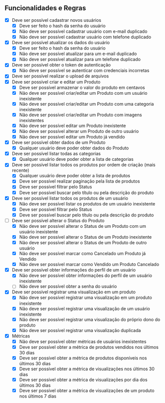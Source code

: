 ## Funcionalidades e Regras

- [x]  Deve ser possível cadastrar novos usuários
    - [x]  Deve ser feito o hash da senha do usuário
    - [x]  Não deve ser possível cadastrar usuário com e-mail duplicado
    - [x]  Não deve ser possível cadastrar usuário com telefone duplicado
- [x]  Deve ser possível atualizar os dados do usuário
    - [x]  Deve ser feito o hash da senha do usuário
    - [x]  Não deve ser possível atualizar para um e-mail duplicado
    - [x]  Não deve ser possível atualizar para um telefone duplicado
- [x]  Deve ser possível obter o token de autenticação
    - [x]  Não deve ser possível se autenticar com credenciais incorretas
- [x]  Deve ser possível realizar o upload de arquivos
- [x]  Deve ser possível criar e editar um Produto
    - [x]  Deve ser possível armazenar o valor do produto em centavos
    - [x]  Não deve ser possível criar/editar um Produto com um usuário inexistente
    - [x]  Não deve ser possível criar/editar um Produto com uma categoria inexistente
    - [x]  Não deve ser possível criar/editar um Produto com imagens inexistentes
    - [x]  Não deve ser possível editar um Produto inexistente
    - [x]  Não deve ser possível alterar um Produto de outro usuário
    - [x]  Não deve ser possível editar um Produto já vendido
- [x]  Deve ser possível obter dados de um Produto
    - [x]  Qualquer usuário deve poder obter dados do Produto
- [x]  Deve ser possível listar todas as categorias
    - [x]  Qualquer usuário deve poder obter a lista de categorias
- [x]  Deve ser possível listar todos os produtos por ordem de criação (mais recente)
    - [x]  Qualquer usuário deve poder obter a lista de produtos
    - [x]  Deve ser possível realizar paginação pela lista de produtos
    - [x]  Deve ser possível filtrar pelo Status
    - [x]  Deve ser possível buscar pelo título ou pela descrição do produto
- [x]  Deve ser possível listar todos os produtos de um usuário
    - [x]  Não deve ser possível listar os produtos de um usuário inexistente
    - [x]  Deve ser possível filtrar pelo Status
    - [x]  Deve ser possível buscar pelo título ou pela descrição do produto
- [ ]  Deve ser possível alterar o Status do Produto
    - [x]  Não deve ser possível alterar o Status de um Produto com um usuário inexistente
    - [x]  Não deve ser possível alterar o Status de um Produto inexistente
    - [x]  Não deve ser possível alterar o Status de um Produto de outro usuário
    - [x]  Não deve ser possível marcar como Cancelado um Produto já Vendido
    - [x]  Não deve ser possível marcar como Vendido um Produto Cancelado
- [x]  Deve ser possível obter informações do perfil de um usuário
    - [x]  Não deve ser possível obter informações do perfil de um usuário inexistente
    - [ ]  Não deve ser possível obter a senha do usuário
- [x]  Deve ser possível registrar uma visualização em um produto
    - [x]  Não deve ser possível registrar uma visualização em um produto inexistente
    - [x]  Não deve ser possível registrar uma visualização de um usuário inexistente
    - [x]  Não deve ser possível registrar uma visualização do próprio dono do produto
    - [x]  Não deve ser possível registrar uma visualização duplicada
- [x]  Métricas
    - [x]  Não deve ser possível obter métricas de usuários inexistentes
    - [x]  Deve ser possível obter a métrica de produtos vendidos nos últimos 30 dias
    - [x]  Deve ser possível obter a métrica de produtos disponíveis nos últimos 30 dias
    - [x]  Deve ser possível obter a métrica de visualizações nos últimos 30 dias
    - [x]  Deve ser possível obter a métrica de visualizações por dia dos últimos 30 dias
    - [x]  Deve ser possível obter a métrica de visualizações de um produto nos últimos 7 dias